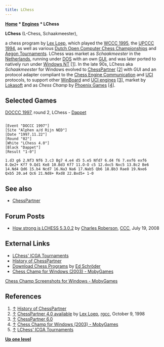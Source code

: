 ```yaml
---
title: LChess
---
```

**[Home](Home "Home") \* [Engines](Engines "Engines") \* LChess**


**LChess** (L-Chess, Schaakmeester),   

a chess program by [Lex Loep](Lex_Loep "Lex Loep"), which played the [WCCC 1995](WCCC_1995 "WCCC 1995"), the [UPCCC 1994](UPCCC_1994 "UPCCC 1994"), as well as various [Dutch Open Computer Chess Championships](Dutch_Open_Computer_Chess_Championship "Dutch Open Computer Chess Championship") and [Aegon Tournaments](Aegon_Tournaments "Aegon Tournaments"). LChess was market as *Schaakmeester* in the [Netherlands](https://en.wikipedia.org/wiki/Netherlands), running under [DOS](MS-DOS "MS-DOS") with an own [GUI](GUI "GUI"), and was later ported to natively run under [Windows NT](Windows "Windows") <a id="cite-note-1" href="#cite-ref-1">[1]</a>. In the late 90s, LChess aka *Schaakmeester* for Windows evolved to [ChessPartner](ChessPartner "ChessPartner") <a id="cite-note-2" href="#cite-ref-2">[2]</a> with GUI and an protocol adapter compliant to the [Chess Engine Communication](Chess_Engine_Communication_Protocol "Chess Engine Communication Protocol") and [UCI](UCI "UCI") protocols, to support other [WinBoard](Category:WinBoard "Category:WinBoard") and [UCI engines](Category:UCI "Category:UCI") <a id="cite-note-3" href="#cite-ref-3">[3]</a>, market by [Lokasoft](Lokasoft "Lokasoft") and as *Chess Champ* by [Phoenix Games](https://en.wikipedia.org/wiki/Tuna_Technologies) <a id="cite-note-4" href="#cite-ref-4">[4]</a>. 



## Selected Games


[DOCCC 1997](DOCCC_1997 "DOCCC 1997"), round 2, LChess - [Dappet](Dappet "Dappet")




```

[Event "DOCCC 1997"]
[Site "Alphen a/d Rijn NED"]
[Date "1997.11.22"]
[Round "02"]
[White "LChess 4.0"]
[Black "Dappet"]
[Result "1-0"]

1.d3 g6 2.Nf3 Nf6 3.c3 Bg7 4.e4 d5 5.e5 Nfd7 6.d4 f6 7.exf6 exf6 
8.Qe2+ Kf7 9.Qd1 Ke8 10.Bd3 Kf7 11.O-O c5 12.dxc5 Nxc5 13.Bc2 Be6 
14.Nd4 Qd6 15.b4 Ncd7 16.Na3 Na6 17.Nab5 Qb6 18.Bb3 Rae8 19.Nxe6 
Qxb5 20.a4 Qc6 21.Nd8+ Rxd8 22.Bxd5+ 1-0

```

## See also


* [ChessPartner](ChessPartner "ChessPartner")


## Forum Posts


* [How strong is LCHESS 5.3.0.2](http://www.talkchess.com/forum/viewtopic.php?t=22448) by [Charles Roberson](Charles_Roberson "Charles Roberson"), [CCC](CCC "CCC"), July 19, 2008


## External Links


* [LChess' ICGA Tournaments](https://www.game-ai-forum.org/icga-tournaments/program.php?id=193)
* [History of ChessPartner](http://www.lokasoft.nl/history.htm)
* [Download Chess Programs](http://www.top-5000.nl/cp.htm) by [Ed Schröder](Ed_Schroder "Ed Schroder")
* [Chess Champ for Windows (2003) - MobyGames](http://www.mobygames.com/game/windows/chess-champ)


 [Chess Champ Screenshots for Windows - MobyGames](http://www.mobygames.com/game/windows/chess-champ/screenshots/gameShotId,485483/)
## References


1. <a id="cite-ref-1" href="#cite-note-1">↑</a> [History of ChessPartner](http://www.lokasoft.nl/history.htm)
2. <a id="cite-ref-2" href="#cite-note-2">↑</a> [ChessPartner 4.0 available](http://groups.google.com/group/rec.games.chess.computer/browse_frm/thread/ccff9c16b2022c6a) by [Lex Loep](Lex_Loep "Lex Loep"), [rgcc](Computer_Chess_Forums "Computer Chess Forums"), October 9, 1998
3. <a id="cite-ref-3" href="#cite-note-3">↑</a> [ChessPartner 6.0](http://www.lokasoft.nl/chesspartner.aspx)
4. <a id="cite-ref-4" href="#cite-note-4">↑</a> [Chess Champ for Windows (2003) - MobyGames](http://www.mobygames.com/game/windows/chess-champ)
5. <a id="cite-ref-5" href="#cite-note-5">↑</a> [LChess' ICGA Tournaments](https://www.game-ai-forum.org/icga-tournaments/program.php?id=193)

**[Up one level](Engines "Engines")**







 
